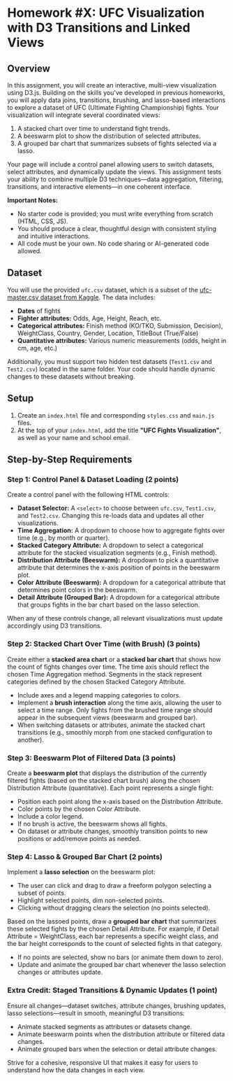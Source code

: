 # Homework #X: UFC Visualization with D3 Transitions and Linked Views

## Overview

In this assignment, you will create an interactive, multi-view visualization using D3.js. Building on the skills you've developed in previous homeworks, you will apply data joins, transitions, brushing, and lasso-based interactions to explore a dataset of UFC (Ultimate Fighting Championship) fights. Your visualization will integrate several coordinated views:

1. A stacked chart over time to understand fight trends.
2. A beeswarm plot to show the distribution of selected attributes.
3. A grouped bar chart that summarizes subsets of fights selected via a lasso.

Your page will include a control panel allowing users to switch datasets, select attributes, and dynamically update the views. This assignment tests your ability to combine multiple D3 techniques—data aggregation, filtering, transitions, and interactive elements—in one coherent interface.

**Important Notes:**  
- No starter code is provided; you must write everything from scratch (HTML, CSS, JS).
- You should produce a clear, thoughtful design with consistent styling and intuitive interactions.
- All code must be your own. No code sharing or AI-generated code allowed.

## Dataset

You will use the provided `ufc.csv` dataset, which is a subset of the [ufc-master.csv dataset from Kaggle](https://www.kaggle.com/datasets/mdabbert/ultimate-ufc-dataset?select=ufc-master.csv). The data includes:

- **Dates** of fights
- **Fighter attributes:** Odds, Age, Height, Reach, etc.
- **Categorical attributes:** Finish method (KO/TKO, Submission, Decision), WeightClass, Country, Gender, Location, TitleBout (True/False)
- **Quantitative attributes:** Various numeric measurements (odds, height in cm, age, etc.)

Additionally, you must support two hidden test datasets (`Test1.csv` and `Test2.csv`) located in the same folder. Your code should handle dynamic changes to these datasets without breaking.

## Setup

1. Create an `index.html` file and corresponding `styles.css` and `main.js` files.
2. At the top of your `index.html`, add the title **"UFC Fights Visualization"**, as well as your name and school email.

## Step-by-Step Requirements

### Step 1: Control Panel & Dataset Loading (2 points)

Create a control panel with the following HTML controls:

- **Dataset Selector:** A `<select>` to choose between `ufc.csv`, `Test1.csv`, and `Test2.csv`. Changing this re-loads data and updates all other visualizations.
- **Time Aggregation:** A dropdown to choose how to aggregate fights over time (e.g., by month or quarter).
- **Stacked Category Attribute:** A dropdown to select a categorical attribute for the stacked visualization segments (e.g., Finish method).
- **Distribution Attribute (Beeswarm):** A dropdown to pick a quantitative attribute that determines the x-axis position of points in the beeswarm plot.
- **Color Attribute (Beeswarm):** A dropdown for a categorical attribute that determines point colors in the beeswarm.
- **Detail Attribute (Grouped Bar):** A dropdown for a categorical attribute that groups fights in the bar chart based on the lasso selection.

When any of these controls change, all relevant visualizations must update accordingly using D3 transitions.

### Step 2: Stacked Chart Over Time (with Brush) (3 points)

Create either a **stacked area chart** or a **stacked bar chart** that shows how the count of fights changes over time. The time axis should reflect the chosen Time Aggregation method. Segments in the stack represent categories defined by the chosen Stacked Category Attribute.

- Include axes and a legend mapping categories to colors.
- Implement a **brush interaction** along the time axis, allowing the user to select a time range. Only fights from the brushed time range should appear in the subsequent views (beeswarm and grouped bar).
- When switching datasets or attributes, animate the stacked chart transitions (e.g., smoothly morph from one stacked configuration to another).

### Step 3: Beeswarm Plot of Filtered Data (3 points)

Create a **beeswarm plot** that displays the distribution of the currently filtered fights (based on the stacked chart brush) along the chosen Distribution Attribute (quantitative). Each point represents a single fight:

- Position each point along the x-axis based on the Distribution Attribute.
- Color points by the chosen Color Attribute.
- Include a color legend.
- If no brush is active, the beeswarm shows all fights.
- On dataset or attribute changes, smoothly transition points to new positions or add/remove points as needed.

### Step 4: Lasso & Grouped Bar Chart (2 points)

Implement a **lasso selection** on the beeswarm plot:

- The user can click and drag to draw a freeform polygon selecting a subset of points.
- Highlight selected points, dim non-selected points.
- Clicking without dragging clears the selection (no points selected).

Based on the lassoed points, draw a **grouped bar chart** that summarizes these selected fights by the chosen Detail Attribute. For example, if Detail Attribute = WeightClass, each bar represents a specific weight class, and the bar height corresponds to the count of selected fights in that category.

- If no points are selected, show no bars (or animate them down to zero).
- Update and animate the grouped bar chart whenever the lasso selection changes or attributes update.

### Extra Credit: Staged Transitions & Dynamic Updates (1 point)

Ensure all changes—dataset switches, attribute changes, brushing updates, lasso selections—result in smooth, meaningful D3 transitions:

- Animate stacked segments as attributes or datasets change.
- Animate beeswarm points when the distribution attribute or filtered data changes.
- Animate grouped bars when the selection or detail attribute changes.

Strive for a cohesive, responsive UI that makes it easy for users to understand how the data changes in each view.
